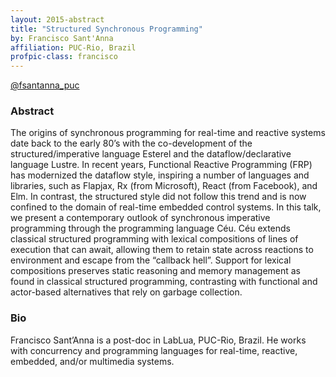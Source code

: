 ```yaml
---
layout: 2015-abstract
title: "Structured Synchronous Programming"
by: Francisco Sant'Anna
affiliation: PUC-Rio, Brazil
profpic-class: francisco
---
```


[@fsantanna_puc](https://twitter.com/fsantanna_puc)

### Abstract

The origins of synchronous programming for real-time and reactive systems date back to the early 80’s with the co-development of the structured/imperative language Esterel and the dataflow/declarative language Lustre. In recent years, Functional Reactive Programming (FRP) has modernized the dataflow style, inspiring a number of languages and libraries, such as Flapjax, Rx (from Microsoft), React (from Facebook), and Elm. In contrast, the structured style did not follow this trend and is now confined to the domain of real-time embedded control systems. In this talk, we present a contemporary outlook of synchronous imperative programming through the programming language Céu. Céu extends classical structured programming with lexical compositions of lines of execution that can await, allowing them to retain state across reactions to environment and escape from the “callback hell”. Support for lexical compositions preserves static reasoning and memory management as found in classical structured programming, contrasting with functional and actor-based alternatives that rely on garbage collection.

### Bio

Francisco Sant’Anna is a post-doc in LabLua, PUC-Rio, Brazil. He works with concurrency and programming languages for real-time, reactive, embedded, and/or multimedia systems.